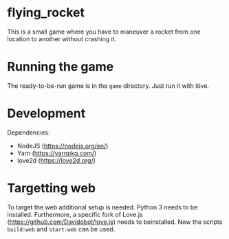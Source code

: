 # flying_rocket

This is a small game where you have to maneuver a rocket from one location to another without crashing it.

# Running the game

The ready-to-be-run game is in the `game` directory. Just run it with löve.

# Development

Dependencies:

-   NodeJS (https://nodejs.org/en/)
-   Yarn (https://yarnpkg.com/)
-   love2d (https://love2d.org/)

# Targetting web

To target the web additional setup is needed. Python 3 needs to be installed.
Furthermore, a specific fork of Love.js (https://github.com/Davidobot/love.js) needs to beinstalled.
Now the scripts `build:web` and `start:web` can be used.
